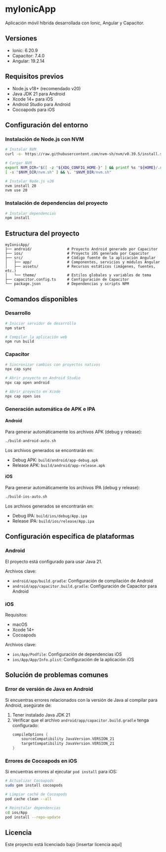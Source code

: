 # myIonicApp

Aplicación móvil híbrida desarrollada con Ionic, Angular y Capacitor.

## Versiones

- Ionic: 6.20.9
- Capacitor: 7.4.0
- Angular: 19.2.14

## Requisitos previos

- Node.js v18+ (recomendado v20)
- Java JDK 21 para Android
- Xcode 14+ para iOS
- Android Studio para Android
- Cocoapods para iOS

## Configuración del entorno

### Instalación de Node.js con NVM

```bash
# Instalar NVM
curl -o- https://raw.githubusercontent.com/nvm-sh/nvm/v0.39.5/install.sh | bash

# Cargar NVM
export NVM_DIR="$([ -z "${XDG_CONFIG_HOME-}" ] && printf %s "${HOME}/.nvm" || printf %s "${XDG_CONFIG_HOME}/nvm")"
[ -s "$NVM_DIR/nvm.sh" ] && \. "$NVM_DIR/nvm.sh"

# Instalar Node.js v20
nvm install 20
nvm use 20
```

### Instalación de dependencias del proyecto

```bash
# Instalar dependencias
npm install
```

## Estructura del proyecto

```
myIonicApp/
├── android/                # Proyecto Android generado por Capacitor
├── ios/                    # Proyecto iOS generado por Capacitor
├── src/                    # Código fuente de la aplicación Angular
│   ├── app/                # Componentes, servicios y módulos Angular
│   ├── assets/             # Recursos estáticos (imágenes, fuentes, etc.)
│   └── theme/              # Estilos globales y variables de tema
├── capacitor.config.ts     # Configuración de Capacitor
└── package.json            # Dependencias y scripts NPM
```

## Comandos disponibles

### Desarrollo

```bash
# Iniciar servidor de desarrollo
npm start

# Compilar la aplicación web
npm run build
```

### Capacitor

```bash
# Sincronizar cambios con proyectos nativos
npx cap sync

# Abrir proyecto en Android Studio
npx cap open android

# Abrir proyecto en Xcode
npx cap open ios
```

### Generación automática de APK e IPA

#### Android

Para generar automáticamente los archivos APK (debug y release):

```bash
./build-android-auto.sh
```

Los archivos generados se encontrarán en:
- Debug APK: `build/android/app-debug.apk`
- Release APK: `build/android/app-release.apk`

#### iOS

Para generar automáticamente los archivos IPA (debug y release):

```bash
./build-ios-auto.sh
```

Los archivos generados se encontrarán en:
- Debug IPA: `build/ios/debug/App.ipa`
- Release IPA: `build/ios/release/App.ipa`

## Configuración específica de plataformas

### Android

El proyecto está configurado para usar Java 21.

Archivos clave:
- `android/app/build.gradle`: Configuración de compilación de Android
- `android/app/capacitor.build.gradle`: Configuración de Capacitor para Android

### iOS

Requisitos:
- macOS
- Xcode 14+
- Cocoapods

Archivos clave:
- `ios/App/Podfile`: Configuración de dependencias iOS
- `ios/App/App/Info.plist`: Configuración de la aplicación iOS

## Solución de problemas comunes

### Error de versión de Java en Android

Si encuentras errores relacionados con la versión de Java al compilar para Android, asegúrate de:

1. Tener instalado Java JDK 21
2. Verificar que el archivo `android/app/capacitor.build.gradle` tenga configurado:
   ```gradle
   compileOptions {
       sourceCompatibility JavaVersion.VERSION_21
       targetCompatibility JavaVersion.VERSION_21
   }
   ```

### Errores de Cocoapods en iOS

Si encuentras errores al ejecutar `pod install` para iOS:

```bash
# Actualizar Cocoapods
sudo gem install cocoapods

# Limpiar caché de Cocoapods
pod cache clean --all

# Reinstalar dependencias
cd ios/App
pod install --repo-update
```

## Licencia

Este proyecto está licenciado bajo [insertar licencia aquí] 